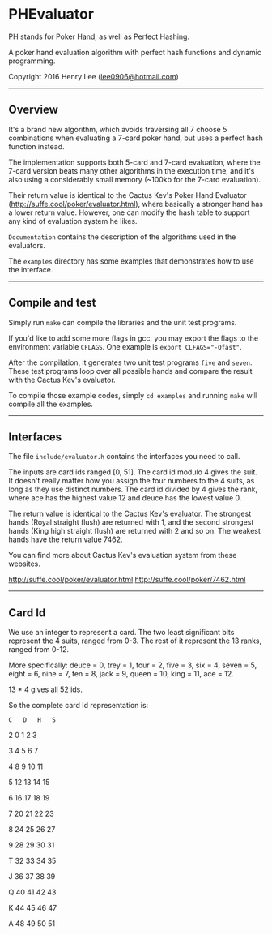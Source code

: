 # PHEvaluator

PH stands for Poker Hand, as well as Perfect Hashing.

A poker hand evaluation algorithm with perfect hash functions and dynamic
programming.

Copyright 2016 Henry Lee (lee0906@hotmail.com)

---------
Overview
---------
It's a brand new algorithm, which avoids traversing all 7 choose 5 combinations
when evaluating a 7-card poker hand, but uses a perfect hash function instead.

The implementation supports both 5-card and 7-card evaluation, where the 7-card
version beats many other algorithms in the execution time, and it's also using
a considerably small memory (~100kb for the 7-card evaluation).

Their return value is identical to the Cactus Kev's Poker Hand Evaluator
(http://suffe.cool/poker/evaluator.html), where basically a stronger hand has a
lower return value. However, one can modify the hash table to support any kind
of evaluation system he likes.

`Documentation` contains the description of the algorithms used in the
evaluators.

The `examples` directory has some examples that demonstrates how to use the
interface.

---------
Compile and test
---------
Simply run `make` can compile the libraries and the unit test programs.

If you'd like to add some more flags in gcc, you may export the flags to the
environment variable `CFLAGS`. One example is `export CLFAGS="-Ofast"`.

After the compilation, it generates two unit test programs `five` and `seven`.
These test programs loop over all possible hands and compare the result with
the Cactus Kev's evaluator.

To compile those example codes, simply `cd examples` and running `make` will
compile all the examples.

---------
Interfaces
---------
The file `include/evaluator.h` contains the interfaces you need to call.

The inputs are card ids ranged [0, 51]. The card id modulo 4 gives the suit.
It doesn't really matter how you assign the four numbers to the 4 suits, as
long as they use distinct numbers. The card id divided by 4 gives the rank,
where ace has the highest value 12 and deuce has the lowest value 0.

The return value is identical to the Cactus Kev's evaluator. The strongest hands
(Royal straight flush) are returned with 1, and the second strongest hands (King
high straight flush) are returned with 2 and so on. The weakest hands have the
return value 7462.

You can find more about Cactus Kev's evaluation system from these websites.

http://suffe.cool/poker/evaluator.html
http://suffe.cool/poker/7462.html

---------
Card Id
---------
We use an integer to represent a card. The two least significant bits
represent the 4 suits, ranged from 0-3. The rest of it represent the 13
ranks, ranged from 0-12.

More specifically:
deuce = 0, trey = 1, four = 2, five = 3, six = 4, seven = 5, eight = 6,
nine = 7, ten = 8, jack = 9, queen = 10, king = 11, ace = 12.

13 * 4 gives all 52 ids.
 
So the complete card Id representation is:

    C   D   H   S

2   0   1   2   3

3   4   5   6   7

4   8   9   10  11

5   12  13  14  15

6   16  17  18  19

7   20  21  22  23

8   24  25  26  27

9   28  29  30  31

T   32  33  34  35

J   36  37  38  39

Q   40  41  42  43

K   44  45  46  47

A   48  49  50  51
